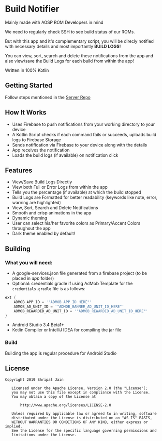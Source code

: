 # Build Notifier
Mainly made with AOSP ROM Developers in mind

We need to regularly check SSH to see build status of our ROMs.

But with this app and it's complementary script, you will be direcly notified with necessary details and most importantly <b>BUILD LOGS!</b>

You can view, sort, search and delete these notifications from the app and also view/save the Build Logs for each build from within the app!

Written in 100% Kotlin

## Getting Started

Follow steps mentioned in the [Server Repo](https://github.com/shripal17/BuildNotifierServer)

## How It Works
- Uses Firebase to push notifications from your working directory to your device
- A Kotlin Script checks if each command fails or succeeds, uploads build logs to Firebase Storage
- Sends notification via Firebase to your device along with the details
- App receives the notification
- Loads the build logs (if available) on notification click

## Features
- View/Save Build Logs Directly
- View both Full or Error Logs from within the app
- Tells you the percentage (if available) at which the build stopped 
- Build Logs are Formatted for better readability (keywords like note, error, warning are highlighted)
- View, Sort, Search and Delete Notifications 
- Smooth and crisp animations in the app
- Dynamic theming
- User can select his/her favorite colors as Primary/Accent Colors throughout the app
- Dark theme enabled by default!

## Building
### What you will need:
- A google-services.json file generated from a firebase project (to be placed in *app* folder)
- Optional: credentials.gradle if using AdMob
Template for the `credentials.gradle` file is as follows:
```groovy
ext {
    ADMOB_APP_ID = '"ADMOB_APP_ID_HERE"'
    ADMOB_AD_UNIT_ID = '"ADMOB_BANNER_AD_UNIT_ID_HERE"'
    ADMOB_REWARDED_AD_UNIT_ID = '"ADMOB_REWARDED_AD_UNIT_ID_HERE"'
}
```
- Android Studio 3.4 Beta1+
- Kotlin Compiler or IntelliJ IDEA for compiling the jar file

### Build
Building the app is regular procedure for Android Studio

## License 
```
Copyright 2019 Shripal Jain

   Licensed under the Apache License, Version 2.0 (the "License");
   you may not use this file except in compliance with the License.
   You may obtain a copy of the License at

       http://www.apache.org/licenses/LICENSE-2.0

   Unless required by applicable law or agreed to in writing, software
   distributed under the License is distributed on an "AS IS" BASIS,
   WITHOUT WARRANTIES OR CONDITIONS OF ANY KIND, either express or implied.
   See the License for the specific language governing permissions and
   limitations under the License.
   ```
